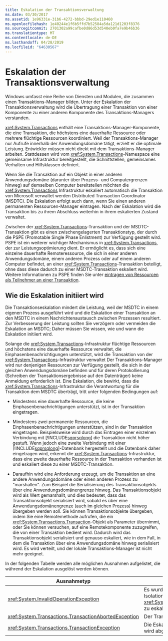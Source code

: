 ```yaml
---
title: Eskalation der Transaktionsverwaltung
ms.date: 03/30/2017
ms.assetid: 1e96331e-31b6-4272-bbbd-29ed1e110460
ms.openlocfilehash: 1e40244e1f6b5ffd7b52584a5da121d1203f8376
ms.sourcegitcommit: 2701302a99cafbe0d86d53d540eb0fa7e9b46b36
ms.translationtype: MT
ms.contentlocale: de-DE
ms.lasthandoff: 04/28/2019
ms.locfileid: "64630567"
---
```

# <a name="transaction-management-escalation"></a>Eskalation der Transaktionsverwaltung
Windows umfasst eine Reihe von Diensten und Modulen, die zusammen einen Transaktions-Manager bilden. Unter der Eskalation der Transaktionsverwaltung wird die Übertragung einer Transaktion von einer Komponente zu einer anderen Komponente des Transaktions-Managers verstanden.  
  
 <xref:System.Transactions> enthält eine Transaktions-Manager-Komponente, die eine Transaktion, die höchstens eine dauerhafte Ressource oder mehrere flüchtige Ressourcen koordiniert. Weil der Transaktions-Manager nur Aufrufe innerhalb der Anwendungsdomäne tätigt, erzielt er die optimale Leistung. Entwickler müssen nicht direkt mit dem Transaktions-Manager arbeiten. Stattdessen wird vom <xref:System.Transactions>-Namespace eine gemeinsame Infrastruktur bereitgestellt, die Schnittstellen, gemeinsames Verhalten und Hilfsklassen definiert.  
  
 Wenn Sie die Transaktion auf ein Objekt in einer anderen Anwendungsdomäne (darunter über Prozess- und Computergrenzen hinweg) auf demselben Computer bereitstellen möchten die <xref:System.Transactions> Infrastruktur eskaliert automatisch die Transaktion von Microsoft verwaltet werden Distributed Transaction Coordinator (MSDTC). Die Eskalation erfolgt auch dann, wenn Sie einen anderen permanenten Ressourcen-Manager eintragen. Nach der Eskalation wird die Transaktion bis zu ihrem Abschluss weiterhin in ihrem eskalierten Zustand verwaltet.  
  
 Zwischen der <xref:System.Transactions>-Transaktion und der MSDTC-Transaktion gibt es einen zwischengelagerten Transaktionstyp, der durch die PSPE (Promotable Single Phase Enlistment) zur Verfügung gestellt wird. PSPE ist ein weiterer wichtiger Mechanismus in <xref:System.Transactions>, der zur Leistungsoptimierung dient. Er ermöglicht es, dass sich eine einzelne dauerhafte Remoteressource, die sich in einer anderen Anwendungsdomäne, einem anderen Prozess oder auf einem anderen Computer befindet, an einer <xref:System.Transactions>-Transaktion beteiligt, ohne dass diese dadurch zu einer MSDTC-Transaktion eskaliert wird. Weitere Informationen zu PSPE finden Sie unter [eintragen von Ressourcen als Teilnehmer an einer Transaktion](../../../../docs/framework/data/transactions/enlisting-resources-as-participants-in-a-transaction.md).  
  
## <a name="how-escalation-is-initiated"></a>Wie die Eskalation initiiert wird  
 Die Transaktionseskalation mindert die Leistung, weil der MSDTC in einem eigenen Prozess ausgeführt wird und die Eskalation einer Transaktion an den MSDTC in einem Nachrichtenaustausch zwischen Prozessen resultiert. Zur Verbesserung der Leistung sollten Sie verzögern oder vermeiden die Eskalation an MSDTC; Daher müssen Sie wissen, wie und wann die Eskalation initiiert wird.  
  
 Solange die <xref:System.Transactions>-Infrastruktur flüchtige Ressourcen und höchstens eine dauerhafte Ressource verwaltet, die Einphasenbenachrichtigungen unterstützt, wird die Transaktion von der <xref:System.Transactions>-Infrastruktur verwaltet Der Transaktions-Manager wird nur denjenigen Ressourcen zur Verfügung gestellt, die sich in der gleichen Anwendungsdomäne befinden und für deren Protokollierung (Schreiben der Transaktionsergebnisse auf den Datenträger) keine Anmeldung erforderlich ist. Eine Eskalation, die bewirkt, dass die <xref:System.Transactions>-Infrastruktur die Verantwortung für die Transaktion dem MSDTC überträgt, tritt unter folgenden Bedingungen auf:  
  
- Mindestens eine dauerhafte Ressource, die keine Einphasenbenachrichtigungen unterstützt, ist in der Transaktion eingetragen.  
  
- Mindestens zwei permanente Ressourcen, die Einphasenbenachrichtigungen unterstützen, sind in der Transaktion eingetragen. Beispielsweise wird durch das Eintragen einer einzelnen Verbindung mit [!INCLUDE[sqprsqlong](../../../../includes/sqprsqlong-md.md)] die Transaktion nicht höher gestuft. Wenn jedoch eine zweite Verbindung mit einer [!INCLUDE[sqprsqlong](../../../../includes/sqprsqlong-md.md)]-Datenbank hergestellt und die Datenbank daher eingetragen wird, erkennt die <xref:System.Transactions>-Infrastruktur, dass eine zweite dauerhafte Ressource in der Transaktion vorhanden ist und eskaliert diese zu einer MSDTC-Transaktion.  
  
- Daraufhin wird eine Anforderung erzeugt, um die Transaktion an eine andere Anwendungsdomäne oder einen anderen Prozess zu "marshallen". Zum Beispiel die Serialisierung des Transaktionsobjekts über eine Anwendungsdomänengrenze hinweg. Das Transaktionsobjekt wird als Wert gemarshallt, und dies bedeutet, dass das Transaktionsobjekt serialisiert wird, sobald es über eine Anwendungsdomänengrenze (auch im gleichen Prozess) hinweg übergeben werden soll. Sie können Transaktionsobjekte übergeben, indem Sie eine Remotemethode aufrufen, die ein <xref:System.Transactions.Transaction>-Objekt als Parameter übernimmt, oder Sie können versuchen, auf eine Remotekomponente zuzugreifen, die von einer Transaktion bedient wird. Dadurch wird das Transaktionsobjekt serialisiert und genauso eskaliert, wie in dem Fall, in dem die Transaktion über eine Anwendungsdomäne hinweg serialisiert wird. Es wird verteilt, und der lokale Transaktions-Manager ist nicht mehr geeignet.  
  
 In der folgenden Tabelle werden alle möglichen Ausnahmen aufgelistet, die während der Eskalation ausgelöst werden können.  
  
|Ausnahmetyp|Bedingung|  
|--------------------|---------------|  
|<xref:System.InvalidOperationException>|Es wurde versucht, eine Transaktion mit einer Isolationsebene von <xref:System.Transactions.IsolationLevel.Snapshot> zu eskalieren.|  
|<xref:System.Transactions.TransactionAbortedException>|Der Transaktions-Manager ist nicht aktiv.|  
|<xref:System.Transactions.TransactionException>|Die Eskalation schlägt fehl, und die Anwendung wird abgebrochen.|
